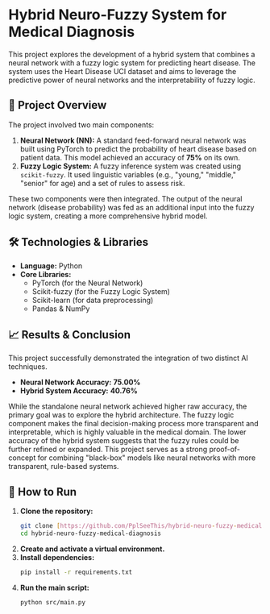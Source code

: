 # Hybrid Neuro-Fuzzy System for Medical Diagnosis

This project explores the development of a hybrid system that combines a neural network with a fuzzy logic system for predicting heart disease. The system uses the Heart Disease UCI dataset and aims to leverage the predictive power of neural networks and the interpretability of fuzzy logic.

## 📜 Project Overview

The project involved two main components:
1.  **Neural Network (NN):** A standard feed-forward neural network was built using PyTorch to predict the probability of heart disease based on patient data. This model achieved an accuracy of **75%** on its own.
2.  **Fuzzy Logic System:** A fuzzy inference system was created using `scikit-fuzzy`. It used linguistic variables (e.g., "young," "middle," "senior" for age) and a set of rules to assess risk.

These two components were then integrated. The output of the neural network (disease probability) was fed as an additional input into the fuzzy logic system, creating a more comprehensive hybrid model.

## 🛠️ Technologies & Libraries

* **Language:** Python
* **Core Libraries:**
    * PyTorch (for the Neural Network)
    * Scikit-fuzzy (for the Fuzzy Logic System)
    * Scikit-learn (for data preprocessing)
    * Pandas & NumPy

## 📈 Results & Conclusion

This project successfully demonstrated the integration of two distinct AI techniques.
* **Neural Network Accuracy:** **75.00%**
* **Hybrid System Accuracy:** **40.76%**

While the standalone neural network achieved higher raw accuracy, the primary goal was to explore the hybrid architecture. The fuzzy logic component makes the final decision-making process more transparent and interpretable, which is highly valuable in the medical domain. The lower accuracy of the hybrid system suggests that the fuzzy rules could be further refined or expanded. This project serves as a strong proof-of-concept for combining "black-box" models like neural networks with more transparent, rule-based systems.

## 🚀 How to Run

1.  **Clone the repository:**
    ```bash
    git clone [https://github.com/PplSeeThis/hybrid-neuro-fuzzy-medical-diagnosis.git](https://github.com/PplSeeThis/hybrid-neuro-fuzzy-medical-diagnosis.git)
    cd hybrid-neuro-fuzzy-medical-diagnosis
    ```
2.  **Create and activate a virtual environment.**
3.  **Install dependencies:**
    ```bash
    pip install -r requirements.txt
    ```
4.  **Run the main script:**
    ```bash
    python src/main.py
    ```
